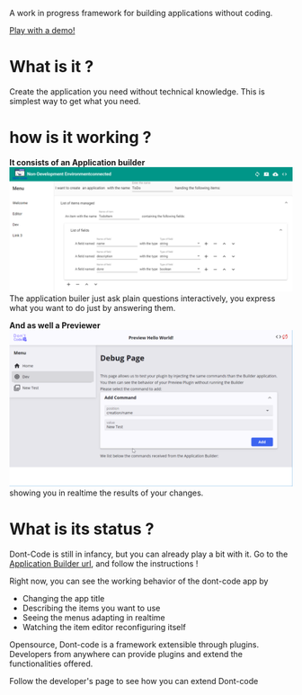 A work in progress framework for building applications without coding.

[Play with a demo!](https://dont-code.github.io/ide-ui/)

# What is it ?
Create the application you need without technical knowledge. This is simplest way to get what you need.


# how is it working ?
**It consists of an Application builder**
![Image](assets/Application%20Builder.png)
The application builer just ask plain questions interactively, you express what you want to do just by answering them.


**And as well a Previewer**
![Previewer](assets/Preview.png)
showing you in realtime the results of your changes.

# What is its status ?
Dont-Code is still in infancy, but you can already play a bit with it.
Go to the [Application Builder url](https://dont-code.github.io/ide-ui/), and follow the instructions !

Right now, you can see the working behavior of the dont-code app by
- Changing the app title
- Describing the items you want to use
- Seeing the menus adapting in realtime
- Watching the item editor reconfiguring itself

Opensource, Dont-code is a framework extensible through plugins.
Developers from anywhere can provide plugins and extend the functionalities offered.

Follow the developer's page to see how you can extend Dont-code